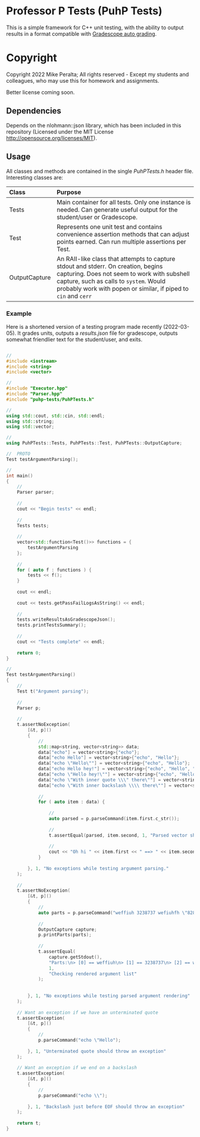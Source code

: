 
# Professor P Tests (PuhP Tests)

This is a simple framework for C++ unit testing, with the ability to output results in a format compatible with [Gradescope auto grading](https://gradescope-autograders.readthedocs.io/en/latest/).

# Copyright

Copyright 2022 Mike Peralta; All rights reserved - Except my students and colleagues, who may use this for homework and assignments.

Better license coming soon.

## Dependencies

Depends on the nlohmann::json library, which has been included in this repository (Licensed under the MIT License <http://opensource.org/licenses/MIT>).

## Usage

All classes and methods are contained in the single *PuhPTests.h* header file. Interesting classes are:

|Class         |Purpose|
|:-            |:-|
|Tests         |Main container for all tests. Only one instance is needed. Can generate useful output for the student/user or Gradescope.|
|Test          |Represents one unit test and contains convenience assertion methods that can adjust points earned. Can run multiple assertions per Test.|
|OutputCapture |An RAII-like class that attempts to capture stdout and stderr. On creation, begins capturing. Does not seem to work with subshell capture, such as calls to ```system```. Would probably work with popen or similar, if piped to ```cin``` and ```cerr```|

### Example

Here is a shortened version of a testing program made recently (2022-03-05). It grades units, outputs a *results.json* file for gradescope, outputs somewhat friendlier text for the student/user, and exits.

```cpp

//
#include <iostream>
#include <string>
#include <vector>

//
#include "Executor.hpp"
#include "Parser.hpp"
#include "puhp-tests/PuhPTests.h"

//
using std::cout, std::cin, std::endl;
using std::string;
using std::vector;

//
using PuhPTests::Tests, PuhPTests::Test, PuhPTests::OutputCapture;

//	PROTO
Test testArgumentParsing();

//
int main()
{
	//
	Parser parser;
	
	//
	cout << "Begin tests" << endl;
	
	//
	Tests tests;
	
	//
	vector<std::function<Test()>> functions = {
		testArgumentParsing
	};
	
	//
	for ( auto f : functions ) {
		tests << f();
	}
	
	cout << endl;
	
	cout << tests.getPassFailLogsAsString() << endl;
	
	//
	tests.writeResultsAsGradescopeJson();
	tests.printTestsSummary();
	
	//
	cout << "Tests complete" << endl;
	
	return 0;
}

//
Test testArgumentParsing()
{
	//
	Test t("Argument parsing");
	
	//
	Parser p;
	
	//
	t.assertNoException(
		[&t, p]()
		{
			//
			std::map<string, vector<string>> data;
			data["echo"] = vector<string>{"echo"};
			data["echo Hello"] = vector<string>{"echo", "Hello"};
			data["echo \"Hello\""] = vector<string>{"echo", "Hello"};
			data["echo Hello hey!"] = vector<string>{"echo", "Hello", "hey!"};
			data["echo \"Hello hey!\""] = vector<string>{"echo", "Hello hey!"};
			data["echo \"With inner quote \\\" there\""] = vector<string>{"echo", "With inner quote \" there"};
			data["echo \"With inner backslash \\\\ there\""] = vector<string>{"echo", "With inner backslash \\ there"};
			
			//
			for ( auto item : data) {
				
				//
				auto parsed = p.parseCommand(item.first.c_str());
				
				//
				t.assertEqual(parsed, item.second, 1, "Parsed vector should be correct for <<<" + item.first + ">>>");
				
				//
				cout << "Oh hi " << item.first << " ==> " << item.second.size() << endl;
			}
			
		}, 1, "No exceptions while testing argument parsing."
	);
	
	//
	t.assertNoException(
		[&t, p]()
		{
			//
			auto parts = p.parseCommand("weffiuh 3238737 wefiuhfh \"82828 22266\" yo");
			
			//
			OutputCapture capture;
			p.printParts(parts);
			
			//
			t.assertEqual(
				capture.getStdout(),
				"Parts:\n> [0] == weffiuh\n> [1] == 3238737\n> [2] == wefiuhfh\n> [3] == 82828 22266\n> [4] == yo\n",
				1,
				"Checking rendered argument list"
			);
			
			
		}, 1, "No exceptions while testing parsed argument rendering"
	);
	
	// Want an exception if we have an unterminated quote
	t.assertException(
		[&t, p]()
		{
			//
			p.parseCommand("echo \"Hello");
			
		}, 1, "Unterminated quote should throw an exception"
	);
	
	// Want an exception if we end on a backslash
	t.assertException(
		[&t, p]()
		{
			//
			p.parseCommand("echo \\");
			
		}, 1, "Backslash just before EOF should throw an exception"
	);
	
	return t;
}

```
